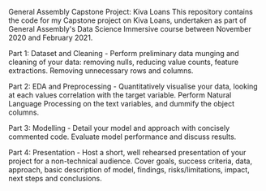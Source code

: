 General Assembly Capstone Project: Kiva Loans
This repository contains the code for my Capstone project on Kiva Loans, undertaken as part of General Assembly's Data Science Immersive course between November 2020 and February 2021.

Part 1: Dataset and Cleaning - Perform preliminary data munging and cleaning of your data: removing nulls, reducing value counts, feature extractions. Removing unnecessary rows and columns.

Part 2: EDA and Preprocessing - Quantitatively visualise your data, looking at each values correlation with the target variable. Perform Natural Language Processing on the text variables, and dummify the object columns.

Part 3: Modelling - Detail your model and approach with concisely commented code. Evaluate model performance and discuss results. 

Part 4: Presentation - Host a short, well rehearsed presentation of your project for a non-technical audience. Cover goals, success criteria, data, approach, basic description of model, findings, risks/limitations, impact, next steps and conclusions.
